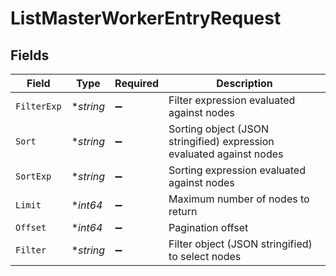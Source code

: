 # ListMasterWorkerEntryRequest


## Fields

| Field                                                                | Type                                                                 | Required                                                             | Description                                                          |
| -------------------------------------------------------------------- | -------------------------------------------------------------------- | -------------------------------------------------------------------- | -------------------------------------------------------------------- |
| `FilterExp`                                                          | **string*                                                            | :heavy_minus_sign:                                                   | Filter expression evaluated against nodes                            |
| `Sort`                                                               | **string*                                                            | :heavy_minus_sign:                                                   | Sorting object (JSON stringified) expression evaluated against nodes |
| `SortExp`                                                            | **string*                                                            | :heavy_minus_sign:                                                   | Sorting expression evaluated against nodes                           |
| `Limit`                                                              | **int64*                                                             | :heavy_minus_sign:                                                   | Maximum number of nodes to return                                    |
| `Offset`                                                             | **int64*                                                             | :heavy_minus_sign:                                                   | Pagination offset                                                    |
| `Filter`                                                             | **string*                                                            | :heavy_minus_sign:                                                   | Filter object (JSON stringified) to select nodes                     |